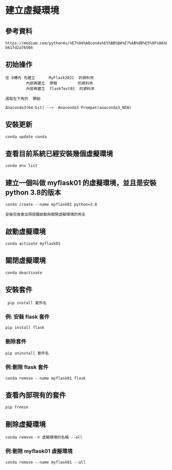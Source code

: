 # 建立虛擬環境

## 參考資料

```
https://medium.com/python4u/%E7%94%A8conda%E5%BB%BA%E7%AB%8B%E5%8F%8A%E7%AE%A1%E7%90%86python%E8%99%9B%E6%93%AC%E7%92%B0%E5%A2%83-b61fd2a76566
```
## 初始操作
```
在 D槽內 先建立      MyFlask2021  的資料夾
         內部再建立  學號         的資料夾
         內部再建立  flaskTest01  的資料夾
```

```
選取左下角的  開始

Anaconda3(64-bit) -->  Anaconda3 Prompat(anaconda3_NEW)
```

## 安裝更新
```
conda update conda
```

## 查看目前系統已經安裝幾個虛擬環境
```
conda env list
```

## 建立一個叫做 myflask01 的虛擬環境，並且是安裝python 3.8的版本
```
conda create --name myflask01 python=3.8
```

```
安裝完後會出現提醒啟動與關閉虛擬環境的用法
```

## 啟動虛擬環境
```
conda activate myflask01
```

## 關閉虛擬環境
```
conda deactivate
```

## 安裝套件
```
 pip install 套件名
```

### 例: 安裝 flask 套件
```
pip install flask
```

### 刪除套件
```
pip uninstall 套件名
```

### 例:刪除 flask 套件

```
conda remove --name myflask01 flask
```

## 查看內部現有的套件
```
pip freeze
```

## 刪除虛擬環境

```
conda remove -n 虛擬環境的名稱 --all
```

### 例:刪除 myflask01 虛擬環境

```
conda remove --name myflask01 --all
```




